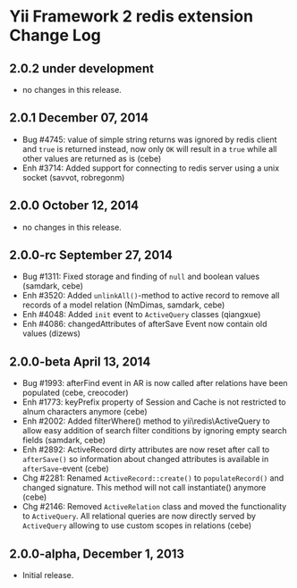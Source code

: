 Yii Framework 2 redis extension Change Log
==========================================

2.0.2 under development
-----------------------

- no changes in this release.


2.0.1 December 07, 2014
-----------------------

- Bug #4745: value of simple string returns was ignored by redis client and `true` is returned instead, now only `OK` will result in a `true` while all other values are returned as is (cebe)
- Enh #3714: Added support for connecting to redis server using a unix socket (savvot, robregonm)


2.0.0 October 12, 2014
----------------------

- no changes in this release.


2.0.0-rc September 27, 2014
---------------------------

- Bug #1311: Fixed storage and finding of `null` and boolean values (samdark, cebe)
- Enh #3520: Added `unlinkAll()`-method to active record to remove all records of a model relation (NmDimas, samdark, cebe)
- Enh #4048: Added `init` event to `ActiveQuery` classes (qiangxue)
- Enh #4086: changedAttributes of afterSave Event now contain old values (dizews)


2.0.0-beta April 13, 2014
-------------------------

- Bug #1993: afterFind event in AR is now called after relations have been populated (cebe, creocoder)
- Enh #1773: keyPrefix property of Session and Cache is not restricted to alnum characters anymore (cebe)
- Enh #2002: Added filterWhere() method to yii\redis\ActiveQuery to allow easy addition of search filter conditions by ignoring empty search fields (samdark, cebe)
- Enh #2892: ActiveRecord dirty attributes are now reset after call to `afterSave()` so information about changed attributes is available in `afterSave`-event (cebe)
- Chg #2281: Renamed `ActiveRecord::create()` to `populateRecord()` and changed signature. This method will not call instantiate() anymore (cebe)
- Chg #2146: Removed `ActiveRelation` class and moved the functionality to `ActiveQuery`.
             All relational queries are now directly served by `ActiveQuery` allowing to use
             custom scopes in relations (cebe)

2.0.0-alpha, December 1, 2013
-----------------------------

- Initial release.

